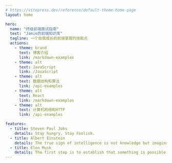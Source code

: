 ```yaml
---
# https://vitepress.dev/reference/default-theme-home-page
layout: home

hero:
  name: "终级前端面试指南"
  text: "Jamie的前端知识库"
  tagline: 一个自我成长的前端掌握的技能点
  actions:
    - theme: brand
      text: 博客介绍
      link: /markdown-examples
    - theme: alt
      text: JavaScript
      link: /JavaScript
    - theme: alt
      text: 数据结构和算法
      link: /api-examples
    - theme: alt
      text: React
      link: /markdown-examples
    - theme: alt
      text: 计算机网络和HTTP
      link: /api-examples

features:
  - title: Steven Paul Jobs
    details: Stay hungry, Stay Foolish.
  - title: Albert Einstein
    details: The true sign of intelligence is not knowledge but imagination.
  - title: Elon Musk
    details: The first step is to establish that something is possible, then probability will occur.
---
```

